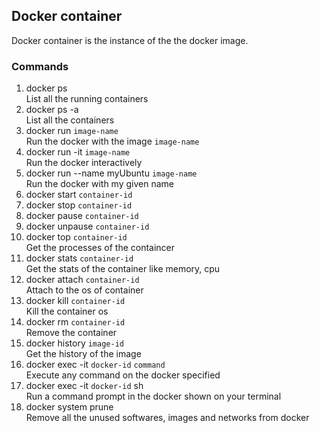 ## Docker container
Docker container is the instance of the the docker image.

### Commands
1. docker ps  
   List all the running containers
2. docker ps -a  
   List all the containers
3. docker run `image-name`  
   Run the docker with the image `image-name`
4. docker run -it `image-name`  
   Run the docker interactively
5. docker run --name myUbuntu `image-name`  
   Run the docker with my given name
6. docker start `container-id`
7. docker stop `container-id`
8. docker pause `container-id`
9. docker unpause `container-id`
10. docker top `container-id`  
    Get the processes of the containcer
11. docker stats `container-id`  
    Get the stats of the container like memory, cpu
12. docker attach `container-id`  
    Attach to the os of container
13. docker kill `container-id`  
    Kill the container os
14. docker rm `container-id`  
    Remove the container
15. docker history `image-id`  
    Get the history of the image
16. docker exec -it `docker-id` `command`  
    Execute any command on the docker specified
17. docker exec -it `docker-id` sh  
    Run a command prompt in the docker shown on your terminal
18. docker system prune  
    Remove all the unused softwares, images and networks from docker
